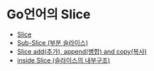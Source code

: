 # Go언어의 Slice

- [Slice](./Slice.md)
- [Sub-Slice (부분 슬라이스)](./subslice.md)
- [Slice add(추가), append(병합) and copy(복사)](./sliceappendcopy.md)
- [inside Slice (슬라이스의 내부구조)](./inslice.md)